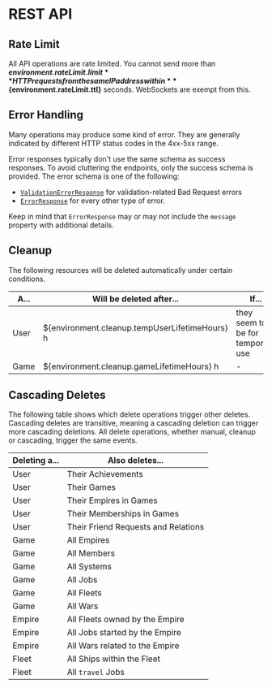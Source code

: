 # REST API

## Rate Limit

All API operations are rate limited.
You cannot send more than **${environment.rateLimit.limit}** HTTP requests
from the same IP address within **${environment.rateLimit.ttl}** seconds.
WebSockets are exempt from this.

## Error Handling

Many operations may produce some kind of error.
They are generally indicated by different HTTP status codes in the 4xx-5xx range.

Error responses typically don't use the same schema as success responses.
To avoid cluttering the endpoints, only the success schema is provided.
The error schema is one of the following:

* [`ValidationErrorResponse`](#model-ValidationErrorResponse) for validation-related Bad Request errors
* [`ErrorResponse`](#model-ErrorResponse) for every other type of error.

Keep in mind that `ErrorResponse` may or may not include the `message` property with additional details.

## Cleanup

The following resources will be deleted automatically under certain conditions.

| A... | Will be deleted after...                       | If...                             |
|------|------------------------------------------------|-----------------------------------|
| User | ${environment.cleanup.tempUserLifetimeHours} h | they seem to be for temporary use |
| Game | ${environment.cleanup.gameLifetimeHours} h     | -                                 |

## Cascading Deletes

The following table shows which delete operations trigger other deletes.
Cascading deletes are transitive, meaning a cascading deletion can trigger more cascading deletions.
All delete operations, whether manual, cleanup or cascading, trigger the same events.

| Deleting a... | Also deletes...                     |
|---------------|-------------------------------------|
| User          | Their Achievements                  |
| User          | Their Games                         |
| User          | Their Empires in Games              |
| User          | Their Memberships in Games          |
| User          | Their Friend Requests and Relations |
| Game          | All Empires                         |
| Game          | All Members                         |
| Game          | All Systems                         |
| Game          | All Jobs                            |
| Game          | All Fleets                          |
| Game          | All Wars                            |
| Empire        | All Fleets owned by the Empire      |
| Empire        | All Jobs started by the Empire      |
| Empire        | All Wars related to the Empire      |
| Fleet         | All Ships within the Fleet          |
| Fleet         | All `travel` Jobs                   |
